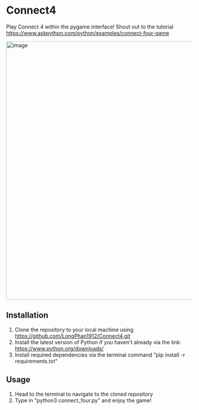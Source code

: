 # Connect4

Play Connect 4 within the pygame interface!
Shout out to the tutorial https://www.askpython.com/python/examples/connect-four-game

<img width="698" alt="image" src="https://github.com/LongPhan1912/Connect4/assets/46760280/d2fbfa30-3f93-494c-83c9-fa1815eb261e">

## Installation ##
1. Clone the repository to your local machine using https://github.com/LongPhan1912/Connect4.git
2. Install the latest version of Python if you haven't already via the link: https://www.python.org/downloads/
3. Install required dependencies via the terminal command "pip install -r requirements.txt"

## Usage ##
1. Head to the terminal to navigate to the cloned repository
2. Type in "python3 connect_four.py" and enjoy the game!
